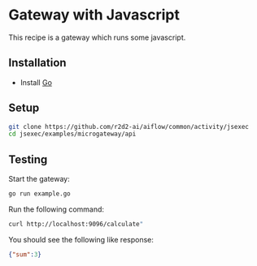 # Gateway with Javascript
This recipe is a gateway which runs some javascript.

## Installation
* Install [Go](https://golang.org/)

## Setup
```bash
git clone https://github.com/r2d2-ai/aiflow/common/activity/jsexec
cd jsexec/examples/microgateway/api
```

## Testing

Start the gateway:
```bash
go run example.go
```

Run the following command:
```bash
curl http://localhost:9096/calculate"
```

You should see the following like response:
```json
{"sum":3}
```
